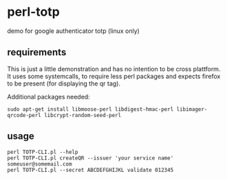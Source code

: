 # perl-totp
demo for google authenticator totp (linux only)

## requirements

This is just a little demonstration and has no intention to be cross plattform. It uses some systemcalls, to require less perl packages and expects firefox to be present (for displaying the qr tag).

Additional packages needed:

    sudo apt-get install libmoose-perl libdigest-hmac-perl libimager-qrcode-perl libcrypt-random-seed-perl

## usage

    perl TOTP-CLI.pl --help
    perl TOTP-CLI.pl createQR --issuer 'your service name' someuser@somemail.com
    perl TOTP-CLI.pl --secret ABCDEFGHIJKL validate 012345
